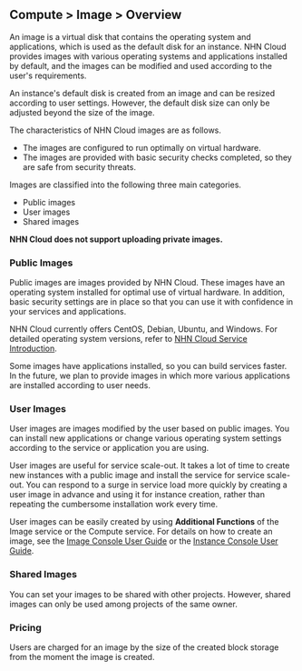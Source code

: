 ## Compute > Image > Overview

An image is a virtual disk that contains the operating system and applications, which is used as the default disk for an instance. NHN Cloud provides images with various operating systems and applications installed by default, and the images can be modified and used according to the user's requirements.

An instance's default disk is created from an image and can be resized according to user settings. However, the default disk size can only be adjusted beyond the size of the image.

The characteristics of NHN Cloud images are as follows.

- The images are configured to run optimally on virtual hardware.
- The images are provided with basic security checks completed, so they are safe from security threats.

Images are classified into the following three main categories.

* Public images
* User images
* Shared images

**NHN Cloud does not support uploading private images.**

### Public Images

Public images are images provided by NHN Cloud. These images have an operating system installed for optimal use of virtual hardware. In addition, basic security settings are in place so that you can use it with confidence in your services and applications.

NHN Cloud currently offers CentOS, Debian, Ubuntu, and Windows. For detailed operating system versions, refer to [NHN Cloud Service Introduction](https://toast.com/service/compute/instance).

Some images have applications installed, so you can build services faster. In the future, we plan to provide images in which more various applications are installed according to user needs.

### User Images

User images are images modified by the user based on public images. You can install new applications or change various operating system settings according to the service or application you are using.

User images are useful for service scale-out. It takes a lot of time to create new instances with a public image and install the service for service scale-out. You can respond to a surge in service load more quickly by creating a user image in advance and using it for instance creation, rather than repeating the cumbersome installation work every time.

User images can be easily created by using **Additional Functions** of the Image service or the Compute service. For details on how to create an image, see the [Image Console User Guide](/Compute/Image/en/console-guide/) or the [Instance Console User Guide](/Compute/Instance/en/console-guide/).

### Shared Images

You can set your images to be shared with other projects. However, shared images can only be used among projects of the same owner.

### Pricing

Users are charged for an image by the size of the created block storage from the moment the image is created.
